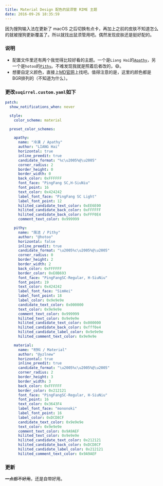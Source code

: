 ```yaml
---
title: Material Design 配色的鼠须管 RIME 主题
date: 2016-09-26 18:35:59
---
```


因为搜狗输入法在更新了 macOS 之后切换有点卡，再加上之前的皮肤不知道怎么的就被搜狗更新覆盖了。所以就找出鼠须管用吧。偶然发现皮肤还是挺好配的。

<!--more-->

### 说明

* 配置文件里还有两个我觉得比较好看的主题。一个是`Liang Hai`的[`Apathy`](https://zhuanlan.zhihu.com/p/19599206)，另一个是`hotoo`的[`Pithy`](https://github.com/hotoo/rime)。不难发现我就是照着后者改的，😄。
* 想要自定义颜色，直接上[MD官网](https://material.google.com/style/color.html)上找吧。值得注意的是，这里的颜色都是BGR排列的（不知道为什么）。

### 更改`suqirrel.custom.yaml`如下

```yaml
patch:
  show_notifications_when: never

  style:
    color_scheme: material

  preset_color_schemes:

    apathy:
      name: "冷漠 / Apathy"
      author: "LIANG Hai"
      horizontal: true
      inline_preedit: true
      candidate_format: "%c\u2005%@\u2005"
      corner_radius: 2
      border_height: 0
      border_width: 0
      back_color: 0xFFFFFF
      font_face: "PingFang SC,H-SiuNiu"
      font_point: 16
      text_color: 0x424242
      label_font_face: "PingFang SC Light"
      label_font_point: 12
      hilited_candidate_text_color: 0xEE6E00
      hilited_candidate_back_color: 0xFFFFFF
      hilited_candidate_back_color: 0xFFF0E4
      comment_text_color: 0x999999

    pithy:
      name: "简洁 / Pithy"
      author: "@hotoo"
      horizontal: false
      inline_preedit: true
      candidate_format: "\u2005%c\u2005%@\u2005"
      corner_radius: 0
      border_height: 2
      border_width: 2
      back_color: 0xFFFFFF
      border_color: 0xE0B693
      font_face: "PingFangSC-Regular, H-SiuNiu"
      font_point: 19
      text_color: 0x424242
      label_font_face: "SimHei"
      label_font_point: 18
      label_color: 0x9e9e9e
      candidate_text_color: 0x000000
      text_color: 0x9e9e9e
      comment_text_color: 0x999999
      hilited_text_color: 0x9e9e9e
      hilited_candidate_text_color: 0x000000
      hilited_candidate_back_color: 0xfff0e4
      hilited_candidate_label_color: 0x9e9e9e
      hilited_comment_text_color: 0x9e9e9e

    material:
      name: "材料 / Material"
      author: "@yzlnew"
      horizontal: true
      inline_preedit: true
      candidate_format: "\u2005%c\u2005%@\u2005"
      corner_radius: 2
      border_height: 3
      border_width: 3
      back_color: 0xFFFFFF
      border_color: 0x212121
      font_face: "PingFangSC-Regular, H-SiuNiu"
      font_point: 16
      text_color: 0x3643F4
      label_font_face: "mononoki"
      label_font_point: 16
      label_color: 0xDCD8CF
      candidate_text_color: 0x9e9e9e
      text_color: 0x9e9e9e
      comment_text_color: 0x9A9AEF
      hilited_text_color: 0x9e9e9e
      hilited_candidate_text_color: 0x212121
      hilited_candidate_back_color: 0xDCD8CF
      hilited_candidate_label_color: 0x212121
      hilited_comment_text_color: 0x9A9AEF
```

### 更新

~~一点都不好用~~，还是自带好用。





